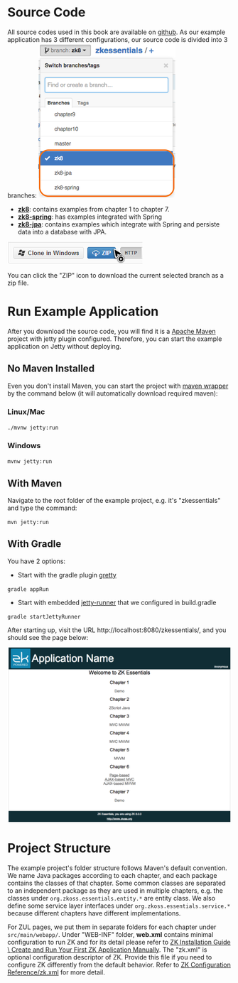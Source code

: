 # Source Code

All source codes used in this book are available on [github](https://github.com/zkoss/zkessentials). As our example application has 3 different configurations, our source code is divided into 3 branches:
![ center](images/ze-ch2-3branches.png)
* [**zk8**](https://github.com/zkoss/zkessentials/tree/zk8): contains examples from chapter 1 to chapter 7.
* [**zk8-spring**](https://github.com/zkoss/zkessentials/tree/zk8-spring): has examples integrated with Spring
* [**zk8-jpa**](https://github.com/zkoss/zkessentials/tree/zk8-jpa): contains examples which integrate with Spring and
persiste data into a database with JPA.

![ center](images/ze-ch2-download-zip.png)

You can click the "ZIP" icon to download the current selected branch as
a zip file.


# Run Example Application

After you download the source code, you will find it is a [Apache Maven](http://maven.apache.org/) project with jetty plugin configured. Therefore, you can start the example application on Jetty without deploying.

## No Maven Installed
Even you don't install Maven, you can start the project with [maven wrapper](https://github.com/takari/maven-wrapper) by the command below (it will automatically download required maven):

### Linux/Mac
`./mvnw jetty:run`

### Windows
`mvnw jetty:run`

## With Maven
Navigate to the root folder of the example project, e.g. it's "zkessentials" and type the command:

`mvn jetty:run`

## With Gradle
You have 2 options:
* Start with the gradle plugin [gretty](https://github.com/akhikhl/gretty)

`gradle appRun`
*  Start with embedded [jetty-runner](https://www.eclipse.org/jetty/documentation/9.4.x/runner.html) that we configured in build.gradle

`gradle startJettyRunner`


After starting up, visit the URL http://localhost:8080/zkessentials/, and you should
see the page below:

![](images/ze-ch2-index.png)



# Project Structure
The example project's folder structure follows Maven's default convention. We name Java packages according to each chapter, and each package contains the classes of that chapter. Some common classes are separated to an independent package as they are used in multiple chapters, e.g. the classes under `org.zkoss.essentials.entity.*` are entity class. We also define some service layer interfaces under `org.zkoss.essentials.service.*` because different chapters have different implementations.

For ZUL pages, we put them in separate folders for each chapter
under `src/main/webapp/`. Under "WEB-INF" folder, **web.xml** contains
minimal configuration to run ZK and for its detail please refer to [ ZK
Installation Guide \\ Create and Run Your First ZK Application
Manually](http://books.zkoss.org/wiki/ZK%20Installation%20Guide/Quick%20Start/Create%20and%20Run%20Your%20First%20ZK%20Application%20Manually).
The "zk.xml" is optional configuration descriptor of ZK. Provide this
file if you need to configure ZK differently from the default behavior.
Refer to [ZK Configuration Reference/zk.xml](http://books.zkoss.org/wiki/ZK%20Configuration%20Reference/zk.xml) for more detail.


